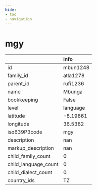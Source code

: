 ```yaml
---
hide:
- toc
- navigation
---
```

# mgy
|                      | info     |
|:---------------------|:---------|
| id                   | mbun1248 |
| family_id            | atla1278 |
| parent_id            | rufi1236 |
| name                 | Mbunga   |
| bookkeeping          | False    |
| level                | language |
| latitude             | -8.19661 |
| longitude            | 36.5362  |
| iso639P3code         | mgy      |
| description          | nan      |
| markup_description   | nan      |
| child_family_count   | 0        |
| child_language_count | 0        |
| child_dialect_count  | 0        |
| country_ids          | TZ       |